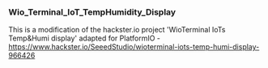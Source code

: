 ### Wio_Terminal_IoT_TempHumidity_Display

This is a modification of the hackster.io project 'WioTerminal IoTs Temp&Humi display' adapted for PlatformIO
-https://www.hackster.io/SeeedStudio/wioterminal-iots-temp-humi-display-966426



